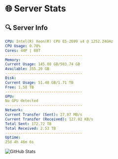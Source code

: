 # 🌐 Server Stats
## 🔍 Server Info
```yaml
CPU: Intel(R) Xeon(R) CPU E5-2699 v4 @ 1252.24GHz
CPU Usage: 0.70%
Cores: 44P | 88T
-----------------------------------
Memory:
Current Usage: 145.08 GB/503.74 GB
Available: 355.20 GB
-----------------------------------
Disk:
Current Usage: 51.48 GB/1.71 TB
Free: 1.58 TB
-----------------------------------
GPU:
No GPU detected
-----------------------------------
Network:
Current Transfer (Sent): 27.87 MB/s
Current Transfer (Received): 127.02 KB/s
Total Sent: 172.72 TB
Total Received: 2.53 TB
-----------------------------------
Uptime:
25d 4h 46m 6s
```
![GitHub Stats](https://img.shields.io/badge/Updated-2025-03-05_03:29:24-blue)